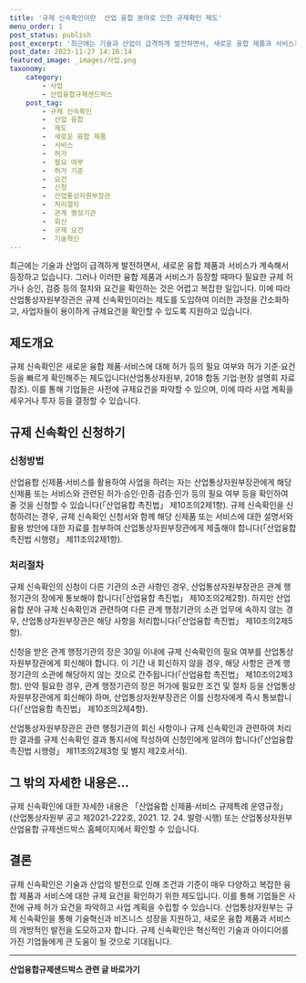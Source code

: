 ```yaml
---
title: '규제 신속확인이란  산업 융합 분야로 인한 규제확인 제도'
menu_order: 1
post_status: publish
post_excerpt: '최근에는 기술과 산업이 급격하게 발전하면서, 새로운 융합 제품과 서비스가 계속해서 등장하고 있습니다. 그러나 이러한 융합 제품과 서비스가 등장할 때마다 필요한 규제 허가나 승인, 검증 등의 절차와 요건을 확인하는 것은 어렵고 복잡한 일입니다. 이에 따라 산업통상자원부장관은 규제 신속확인이라는 제도를 도입하여 이러한 과정을 간소화하고, 사업자들이 용이하게 규제요건을 확인할 수 있도록 지원하고 있습니다.'
post_date: 2023-11-27 14:16:14
featured_image: _images/사업.png
taxonomy:
    category:
        - 사업
        - 산업융합규제샌드박스
    post_tag:
        - 규제 신속확인
        -  산업 융합
        -  제도
        -  새로운 융합 제품
        -  서비스
        -  허가
        -  필요 여부
        -  허가 기준
        -  요건
        -  신청
        -  산업통상자원부장관
        -  처리절차
        -  관계 행정기관
        -  회신
        -  규제 요건
        -  기술혁신
---
```



최근에는 기술과 산업이 급격하게 발전하면서, 새로운 융합 제품과 서비스가 계속해서 등장하고 있습니다. 그러나 이러한 융합 제품과 서비스가 등장할 때마다 필요한 규제 허가나 승인, 검증 등의 절차와 요건을 확인하는 것은 어렵고 복잡한 일입니다. 이에 따라 산업통상자원부장관은 규제 신속확인이라는 제도를 도입하여 이러한 과정을 간소화하고, 사업자들이 용이하게 규제요건을 확인할 수 있도록 지원하고 있습니다.

## 제도개요

규제 신속확인은 새로운 융합 제품·서비스에 대해 허가 등의 필요 여부와 허가 기준·요건 등을 빠르게 확인해주는 제도입니다(산업통상자원부, 2018 합동 기업·현장 설명회 자료 참조). 이를 통해 기업들은 사전에 규제요건을 파악할 수 있으며, 이에 따라 사업 계획을 세우거나 투자 등을 결정할 수 있습니다.

## 규제 신속확인 신청하기

### 신청방법
산업융합 신제품·서비스를 활용하여 사업을 하려는 자는 산업통상자원부장관에게 해당 신제품 또는 서비스와 관련된 허가·승인·인증·검증·인가 등의 필요 여부 등을 확인하여 줄 것을 신청할 수 있습니다(「산업융합 촉진법」 제10조의2제1항). 규제 신속확인을 신청하려는 경우, 규제 신속확인 신청서와 함께 해당 신제품 또는 서비스에 대한 설명서와 활용 방안에 대한 자료를 첨부하여 산업통상자원부장관에게 제출해야 합니다(「산업융합 촉진법 시행령」 제11조의2제1항).

### 처리절차
규제 신속확인의 신청이 다른 기관의 소관 사항인 경우, 산업통상자원부장관은 관계 행정기관의 장에게 통보해야 합니다(「산업융합 촉진법」 제10조의2제2항). 하지만 산업융합 분야 규제 신속확인과 관련하여 다른 관계 행정기관의 소관 업무에 속하지 않는 경우, 산업통상자원부장관은 해당 사항을 처리합니다(「산업융합 촉진법」 제10조의2제5항).

신청을 받은 관계 행정기관의 장은 30일 이내에 규제 신속확인의 필요 여부를 산업통상자원부장관에게 회신해야 합니다. 이 기간 내 회신하지 않을 경우, 해당 사항은 관계 행정기관의 소관에 해당하지 않는 것으로 간주됩니다(「산업융합 촉진법」 제10조의2제3항). 만약 필요한 경우, 관계 행정기관의 장은 허가에 필요한 조건 및 절차 등을 산업통상자원부장관에게 회신해야 하며, 산업통상자원부장관은 이를 신청자에게 즉시 통보합니다(「산업융합 촉진법」 제10조의2제4항).

산업통상자원부장관은 관련 행정기관의 회신 사항이나 규제 신속확인과 관련하여 처리한 결과를 규제 신속확인 결과 통지서에 작성하여 신청인에게 알려야 합니다(「산업융합 촉진법 시행령」 제11조의2제3항 및 별지 제2호서식).

## 그 밖의 자세한 내용은...

규제 신속확인에 대한 자세한 내용은 「산업융합 신제품·서비스 규제특례 운영규정」(산업통상자원부 공고 제2021-222호, 2021. 12. 24. 발령·시행) 또는 산업통상자원부 산업융합 규제샌드박스 홈페이지에서 확인할 수 있습니다.

## 결론

규제 신속확인은 기술과 산업의 발전으로 인해 조건과 기준이 매우 다양하고 복잡한 융합 제품과 서비스에 대한 규제 요건을 확인하기 위한 제도입니다. 이를 통해 기업들은 사전에 규제 허가 요건을 파악하고 사업 계획을 수립할 수 있습니다. 산업통상자원부는 규제 신속확인을 통해 기술혁신과 비즈니스 성장을 지원하고, 새로운 융합 제품과 서비스의 개방적인 발전을 도모하고자 합니다. 규제 신속확인은 혁신적인 기술과 아이디어를 가진 기업들에게 큰 도움이 될 것으로 기대됩니다.
<!-- wp:separator -->
<hr class="wp-block-separator has-alpha-channel-opacity"/>
<!-- /wp:separator -->

<!-- wp:group {"backgroundColor":"base","layout":{"type":"constrained"}} -->
<div class="wp-block-group has-base-background-color has-background"><!-- wp:paragraph {"align":"center","fontSize":"medium"} -->
<p class="has-text-align-center has-large-font-size"><strong>산업융합규제샌드박스 관련 글 바로가기</strong></p>
<!-- /wp:paragraph -->


<!-- wp:latest-posts
{"categories":[{"id":27598,"count":19,"description":"","link":"https://uknowlaw.com/category/%ec%82%b0%ec%97%85%ec%9c%b5%ed%95%a9%ea%b7%9c%ec%a0%9c%ec%83%8c%eb%93%9c%eb%b0%95%ec%8a%a4/","name":"산업융합규제샌드박스","slug":"산업융합규제샌드박스","taxonomy":"category","parent":0,"meta":[],"_links":{"self":[{"href":"https://uknowlaw.com/wp-json/wp/v2/categories/27598"}],"collection":[{"href":"https://uknowlaw.com/wp-json/wp/v2/categories"}],"about":[{"href":"https://uknowlaw.com/wp-json/wp/v2/taxonomies/category"}],"wp:post_type":[{"href":"https://uknowlaw.com/wp-json/wp/v2/posts?categories=27598"}],"curies":[{"name":"wp","href":"https://api.w.org/{rel}","templated":true}]}}],"postsToShow":100,"excerptLength":28,"postLayout":"grid","columns":2,"featuredImageAlign":"left","featuredImageSizeSlug":"large","fontSize":"small"} /--></div>
<!-- /wp:group -->